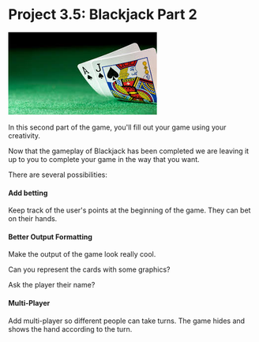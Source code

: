 # Project 3.5: Blackjack Part 2

![](../.gitbook/assets/images-bj.jpeg)

In this second part of the game, you'll fill out your game using your creativity.

Now that the gameplay of Blackjack has been completed we are leaving it up to you to complete your game in the way that you want.

There are several possibilities:

#### Add betting

Keep track of the user's points at the beginning of the game. They can bet on their hands.

#### Better Output Formatting

Make the output of the game look really cool.

Can you represent the cards with some graphics?

Ask the player their name?

#### Multi-Player

Add multi-player so different people can take turns. The game hides and shows the hand according to the turn. 



